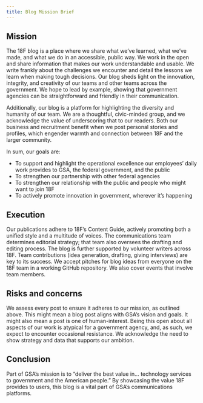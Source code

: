```yaml
---
title: Blog Mission Brief
---
```

## Mission

The 18F blog is a place where we share what we’ve learned, what we’ve made, and what we do in an accessible, public way. We work in the open and share information that makes our work understandable and usable. We write frankly about the challenges we encounter and detail the lessons we learn when making tough decisions. Our blog sheds light on the innovation, integrity, and creativity of our teams and other teams across the government. We hope to lead by example, showing that government agencies can be straightforward and friendly in their communication.  

Additionally, our blog is a platform for highlighting the diversity and humanity of our team. We are a thoughtful, civic-minded group, and we acknowledge the value of underscoring that to our readers. Both our business and recruitment benefit when we post personal stories and profiles, which engender warmth and connection between 18F and the larger community.

In sum, our goals are:
* To support and highlight the operational excellence our employees’ daily work provides to GSA, the federal government, and the public
* To strengthen our partnership with other federal agencies
* To strengthen our relationship with the public and people who might want to join 18F
* To actively promote innovation in government, wherever it’s happening

## Execution

Our publications adhere to 18F’s Content Guide, actively promoting both a unified style and a multitude of voices. The communications team determines editorial strategy; that team also oversees the drafting and editing process.
The blog is further supported by volunteer writers across 18F. Team contributions (idea generation, drafting, giving interviews) are key to its success. We accept pitches for blog ideas from everyone on the 18F team in a working GitHub repository. We also cover events that involve team members.

## Risks and concerns

We assess every post to ensure it adheres to our mission, as outlined above. This might mean a blog post aligns with GSA’s vision and goals. It might also mean a post is one of human-interest. Being this open about all aspects of our work is atypical for a government agency, and, as such, we expect to encounter occasional resistance. We acknowledge the need to show strategy and data that supports our ambition.

## Conclusion

Part of GSA’s mission is to “deliver the best value in… technology services to government and the American people.” By showcasing the value 18F provides to users, this blog is a vital part of GSA’s communications platforms.
